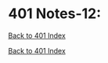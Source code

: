 # 401 Notes-12:
[Back to 401 Index](401-index.md)<br>


<!-- notes here -->


[Back to 401 Index](401-index.md)